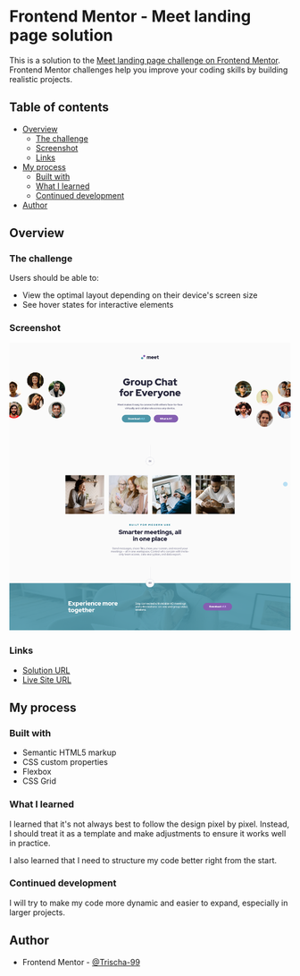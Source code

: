 # Frontend Mentor - Meet landing page solution

This is a solution to the [Meet landing page challenge on Frontend Mentor](https://www.frontendmentor.io/challenges/meet-landing-page-rbTDS6OUR). Frontend Mentor challenges help you improve your coding skills by building realistic projects. 

## Table of contents

- [Overview](#overview)
  - [The challenge](#the-challenge)
  - [Screenshot](#screenshot)
  - [Links](#links)
- [My process](#my-process)
  - [Built with](#built-with)
  - [What I learned](#what-i-learned)
  - [Continued development](#continued-development)
- [Author](#author)

## Overview

### The challenge

Users should be able to:

- View the optimal layout depending on their device's screen size
- See hover states for interactive elements

### Screenshot

![Screenshot](assets/screenshot.png)

### Links

- [Solution URL]()
- [Live Site URL]()

## My process

### Built with

- Semantic HTML5 markup
- CSS custom properties
- Flexbox
- CSS Grid

### What I learned

I learned that it's not always best to follow the design pixel by pixel. Instead, I should treat it as a template and make adjustments to ensure it works well in practice.

I also learned that I need to structure my code better right from the start.

### Continued development

I will try to make my code more dynamic and easier to expand, especially in larger projects.

## Author

- Frontend Mentor - [@Trischa-99](https://www.frontendmentor.io/profile/Trischa-99)
